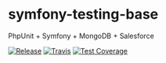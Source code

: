 # symfony-testing-base

PhpUnit + Symfony + MongoDB + Salesforce

[![Release](https://img.shields.io/github/v/release/comsave/symfony-testing-base)](https://github.com/comsave/symfony-testing-base/releases)
[![Travis](https://img.shields.io/travis/comsave/symfony-testing-base)](https://travis-ci.org/comsave/symfony-testing-base)
[![Test Coverage](https://img.shields.io/codeclimate/coverage/comsave/symfony-testing-base)](https://codeclimate.com/github/comsave/symfony-testing-base)
